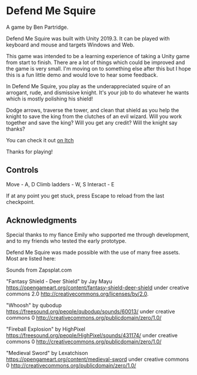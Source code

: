 # Defend Me Squire

A game by Ben Partridge.

Defend Me Squire was built with Unity 2019.3. It can be played with keyboard and mouse and targets Windows and Web.

This game was intended to be a learning experience of taking a Unity game from start to finish. There are a lot of things which could be improved and the game is very small. I'm moving on to something else after this but I hope this is a fun little demo and would love to hear some feedback.

In Defend Me Squire, you play as the underappreciated squire of an arrogant, rude, and dismissive knight. It's your job to do whatever he wants which is mostly polishing his shield!

Dodge arrows, traverse the tower, and clean that shield as you help the knight to save the king from the clutches of an evil wizard. Will you work together and save the king? Will you get any credit? Will the knight say thanks?

You can check it out [on Itch](https://benpartridge.itch.io/defend-me-squire)

Thanks for playing!

## Controls

Move - A, D
Climb ladders - W, S
Interact - E

If at any point you get stuck, press Escape to reload from the last checkpoint.

## Acknowledgments

Special thanks to my fiance Emily who supported me through development, and to my friends who tested the early prototype.

Defend Me Squire was made possible with the use of many free assets. Most are listed here:

Sounds from Zapsplat.com

"Fantasy Shield - Deer Shield" by Jay Mayu https://opengameart.org/content/fantasy-shield-deer-shield under creative commons 2.0 http://creativecommons.org/licenses/by/2.0.

"Whoosh" by qubodup https://freesound.org/people/qubodup/sounds/60013/ under creative commons 0 http://creativecommons.org/publicdomain/zero/1.0/

"Fireball Explosion" by HighPixel https://freesound.org/people/HighPixel/sounds/431174/ under creative commons 0 http://creativecommons.org/publicdomain/zero/1.0/

"Medieval Sword" by Lexatchison https://opengameart.org/content/medieval-sword under creative commons 0 http://creativecommons.org/publicdomain/zero/1.0/
